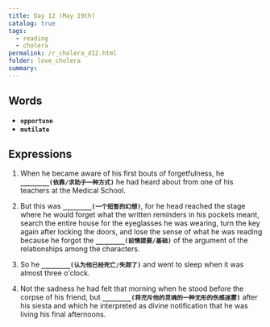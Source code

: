 ```yaml
---
title: Day 12 (May 19th)
catalog: true
tags: 
  - reading
  - cholera
permalink: /r_cholera_d12.html
folder: love_cholera
summary: 
---
```


## Words

-   <b data-toggle="tooltip" data-original-title="{{site.data.glossary.opportune}}">`opportune`</b>
-   <b data-toggle="tooltip" data-original-title="{{site.data.glossary.mutilate}}">`mutilate`</b>


## Expressions

1.  When he became aware of his first bouts of forgetfulness, he <b data-toggle="tooltip" data-original-title="{{site.data.answers.ab_a}}">`________(依靠/求助于一种方式)`</b> he had heard about from one of his teachers at the Medical School.

2.  But this was <b data-toggle="tooltip" data-original-title="{{site.data.answers.ab_b}}">`________(一个短暂的幻想)`</b>, for he head reached the stage where he would forget what the written reminders in his pockets meant, search the entire house for the eyeglasses he was wearing, turn the key again after locking the doors, and lose the sense of what he was reading because he forgot the <b data-toggle="tooltip" data-original-title="{{site.data.answers.ab_b2}}">`________(前情提要/基础)`</b> of the argument of the relationships among the characters.

3.  So he <b data-toggle="tooltip" data-original-title="{{site.data.answers.ab_c}}">`________(认为他已经死亡/失踪了)`</b> and went to sleep when it was almost three o'clock.

4.  Not the sadness he had felt that morning when he stood before the corpse of his friend, but <b data-toggle="tooltip" data-original-title="{{site.data.answers.ab_d}}">`________(将充斥他的灵魂的一种无形的伤感迷雾)`</b> after his siesta and which he interpreted as divine notification that he was living his final afternoons.
